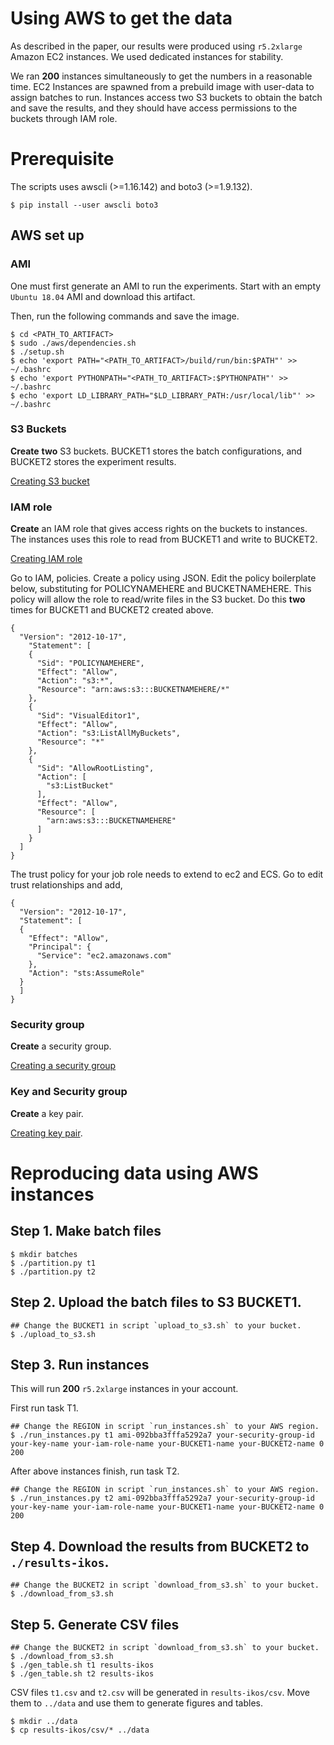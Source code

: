 # Using AWS to get the data

As described in the paper, our results were produced using `r5.2xlarge` Amazon EC2 instances.
We used dedicated instances for stability.

We ran **200** instances simultaneously to get the numbers in a reasonable time.
EC2 Instances are spawned from a prebuild image with user-data to assign batches to run.
Instances access two S3 buckets to obtain the batch and save the results,
and they should have access permissions to the buckets through IAM role.

# Prerequisite 

The scripts uses awscli (>=1.16.142) and boto3 (>=1.9.132).
```
$ pip install --user awscli boto3
```

## AWS set up

### AMI

One must first generate an AMI to run the experiments.
Start with an empty `Ubuntu 18.04` AMI and download this artifact.

Then, run the following commands and save the image.
```
$ cd <PATH_TO_ARTIFACT>
$ sudo ./aws/dependencies.sh
$ ./setup.sh
$ echo 'export PATH="<PATH_TO_ARTIFACT>/build/run/bin:$PATH"' >> ~/.bashrc
$ echo 'export PYTHONPATH="<PATH_TO_ARTIFACT>:$PYTHONPATH"' >> ~/.bashrc
$ echo 'export LD_LIBRARY_PATH="$LD_LIBRARY_PATH:/usr/local/lib"' >> ~/.bashrc
```

### S3 Buckets

**Create** **two** S3 buckets.
BUCKET1 stores the batch configurations, and BUCKET2 stores the experiment results.

[Creating S3 bucket](https://docs.aws.amazon.com/AmazonS3/latest/gsg/CreatingABucket.html)

### IAM role

**Create** an IAM role that gives access rights on the buckets to instances.
The instances uses this role to read from BUCKET1 and write to BUCKET2.

[Creating IAM role](https://docs.aws.amazon.com/IAM/latest/UserGuide/id_roles_create.html)

Go to IAM, policies. Create a policy using JSON. Edit the policy boilerplate below, substituting for POLICYNAMEHERE and BUCKETNAMEHERE. This policy will allow the role to read/write files in the S3 bucket.
Do this **two** times for BUCKET1 and BUCKET2 created above.
```
{
  "Version": "2012-10-17",
    "Statement": [
    {
      "Sid": "POLICYNAMEHERE",
      "Effect": "Allow",
      "Action": "s3:*",
      "Resource": "arn:aws:s3:::BUCKETNAMEHERE/*"
    },
    {
      "Sid": "VisualEditor1",
      "Effect": "Allow",
      "Action": "s3:ListAllMyBuckets",
      "Resource": "*"
    },
    {
      "Sid": "AllowRootListing",
      "Action": [
        "s3:ListBucket"
      ],
      "Effect": "Allow",
      "Resource": [
        "arn:aws:s3:::BUCKETNAMEHERE"
      ]
    }
  ]
}
```

The trust policy for your job role needs to extend to ec2 and ECS. Go to edit trust relationships and add,

```
{
  "Version": "2012-10-17",
  "Statement": [
  {
    "Effect": "Allow",
    "Principal": {
      "Service": "ec2.amazonaws.com"
    },
    "Action": "sts:AssumeRole"
  }
  ]
}
```

### Security group

**Create** a security group.

[Creating a security group](https://docs.aws.amazon.com/AWSEC2/latest/UserGuide/ec2-security-groups.html#creating-security-group)

### Key and Security group

**Create** a key pair.

[Creating key pair](https://docs.aws.amazon.com/AWSEC2/latest/UserGuide/ec2-key-pairs.html#having-ec2-create-your-key-pair).

# Reproducing data using AWS instances

## Step 1. Make batch files
```
$ mkdir batches
$ ./partition.py t1
$ ./partition.py t2
```

## Step 2. Upload the batch files to S3 BUCKET1.
```
## Change the BUCKET1 in script `upload_to_s3.sh` to your bucket.
$ ./upload_to_s3.sh
```

## Step 3. Run instances
This will run **200** `r5.2xlarge` instances in your account.

First run task T1.
```
## Change the REGION in script `run_instances.sh` to your AWS region.
$ ./run_instances.py t1 ami-092bba3fffa5292a7 your-security-group-id your-key-name your-iam-role-name your-BUCKET1-name your-BUCKET2-name 0 200
```

After above instances finish, run task T2.
```
## Change the REGION in script `run_instances.sh` to your AWS region.
$ ./run_instances.py t2 ami-092bba3fffa5292a7 your-security-group-id your-key-name your-iam-role-name your-BUCKET1-name your-BUCKET2-name 0 200
```

## Step 4. Download the results from BUCKET2 to `./results-ikos`.
```
## Change the BUCKET2 in script `download_from_s3.sh` to your bucket.
$ ./download_from_s3.sh
```

## Step 5. Generate CSV files
```
## Change the BUCKET2 in script `download_from_s3.sh` to your bucket.
$ ./download_from_s3.sh
$ ./gen_table.sh t1 results-ikos
$ ./gen_table.sh t2 results-ikos
```

CSV files `t1.csv` and `t2.csv` will be generated in `results-ikos/csv`.
Move them to `../data` and use them to generate figures and tables.

```
$ mkdir ../data
$ cp results-ikos/csv/* ../data
```
